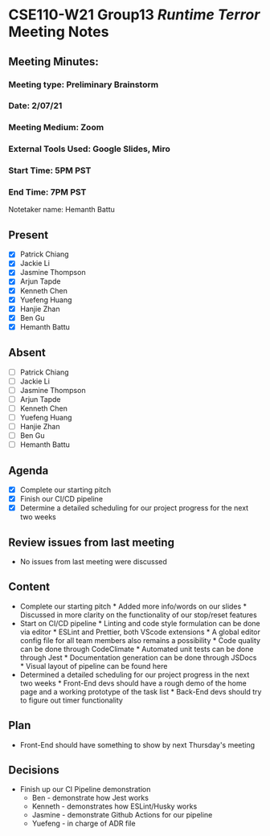 # CSE110-W21 Group13 *Runtime Terror* Meeting Notes

## Meeting Minutes: 

### Meeting type: Preliminary Brainstorm

### Date: 2/07/21

### Meeting Medium: Zoom

### External Tools Used: Google Slides, Miro 

### Start Time: 5PM PST

### End Time: 7PM PST

Notetaker name: Hemanth Battu

## Present

- [x] Patrick Chiang
- [x] Jackie Li
- [x] Jasmine Thompson
- [x] Arjun Tapde
- [x] Kenneth Chen
- [x] Yuefeng Huang
- [x] Hanjie Zhan
- [x] Ben Gu
- [x] Hemanth Battu

## Absent

- [ ] Patrick Chiang
- [ ] Jackie Li
- [ ] Jasmine Thompson
- [ ] Arjun Tapde
- [ ] Kenneth Chen
- [ ] Yuefeng Huang
- [ ] Hanjie Zhan
- [ ] Ben Gu
- [ ] Hemanth Battu

## Agenda

- [x] Complete our starting pitch
- [x] Finish our CI/CD pipeline
- [x] Determine a detailed scheduling for our project progress for the next two weeks

## Review issues from last meeting
* No issues from last meeting were discussed

## Content
- Complete our starting pitch
      * Added more info/words on our slides
      * Discussed in more clarity on the functionality of our stop/reset features
- Start on CI/CD pipeline
      * Linting and code style formulation can be done via editor
           * ESLint and Prettier, both VScode extensions
           * A global editor config file for all team members also remains a possibility
      * Code quality can be done through CodeClimate
      * Automated unit tests can be done through Jest
      * Documentation generation can be done through JSDocs
      * Visual layout of pipeline can be found here
- Determined a detailed scheduling for our project progress in the next two weeks
      * Front-End devs should have a rough demo of the home page and a working prototype of the task list
      * Back-End devs should try to figure out timer functionality 
   
## Plan
- Front-End should have something to show by next Thursday's meeting 

## Decisions
* Finish up our CI Pipeline demonstration
    * Ben - demonstrate how Jest works
    * Kenneth - demonstrates how ESLint/Husky works
    * Jasmine - demonstrate Github Actions for our pipeline
    * Yuefeng - in charge of ADR file
